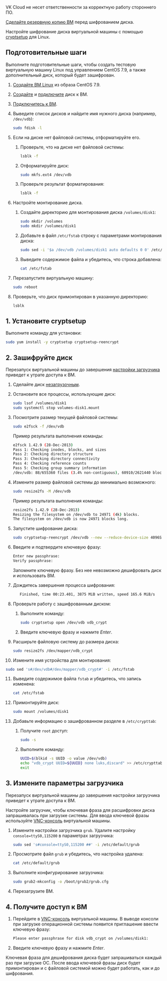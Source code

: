 <err>

VK Cloud не несет ответственности за корректную работу стороннего ПО.

[Сделайте резервную копию ВМ](/ru/storage/backups/service-management/create-backup-copy) перед шифрованием диска.

</err>

Настройте шифрование диска виртуальной машины с помощью [cryptsetup](https://manpages.ubuntu.com/manpages/trusty/man8/cryptsetup.8.html) для Linux.

## Подготовительные шаги

Выполните подготовительные шаги, чтобы создать тестовую виртуальную машину Linux под управлением CentOS 7.9, а также дополнительный диск, который будет зашифрован.

1. [Создайте ВМ Linux](../../service-management/vm/vm-create) из образа CentOS 7.9.
2. [Создайте](../../service-management/volumes#create_disk) и [подключите](../../service-management/volumes#mount_disk) диск к ВМ.
3. [Подключитесь к ВМ](../../service-management/vm/vm-connect/vm-connect-nix).
4. Выведите список дисков и найдите имя нужного диска (например, `/dev/vdb`):

   ```bash
   sudo fdisk -l 
   ```

5. Если на диске нет файловой системы, отформатируйте его.

   1. Проверьте, что на диске нет файловой системы:

      ```bash
      lsblk -f
      ```

   2. Отформатируйте диск:

      ```bash
      sudo mkfs.ext4 /dev/vdb
      ```

   3. Проверьте результат форматирования:

      ```bash
      lsblk -f
      ```

6. Настройте монтирование диска.

   1. Создайте директорию для монтирования диска `/volumes/disk1`:

      ```bash
      sudo mkdir /volumes
      sudo mkdir /volumes/disk1
      ```

   2. Добавьте в файл `/etc/fstab` строку с параметрами монтирования диска:

      ```bash
      sudo sed -i '$a /dev/vdb /volumes/disk1 auto defaults 0 0' /etc/fstab
      ```

   3. Выведите содержимое файла и убедитесь, что строка добавлена:

      ```bash
      cat /etc/fstab
      ```

7. Перезапустите виртуальную машину:

   ```bash
   sudo reboot
   ```

8. Проверьте, что диск примонтирован в указанную директорию:

   ```bash
   lsblk
   ```

## 1. Установите cryptsetup

Выполните команду для установки:

```bash
sudo yum install -y cryptsetup cryptsetup-reencrypt
```

## 2. Зашифруйте диск

<err>

Перезапуск виртуальной машины до завершения [настройки загрузчика](#3_izmenite_parametry_zagruzchika) приведет к утрате доступа к ВМ.

</err>

1. Сделайте диск [незагрузочным](../../service-management/volumes#izmenenie_atributa_zagruzochnyy).
2. Остановите все процессы, использующие диск:

   ```bash
   sudo lsof /volumes/disk1
   sudo systemctl stop volumes-disk1.mount
   ```

3. Посмотрите размер текущей файловой системы:

   ```bash
   sudo e2fsck -f /dev/vdb
   ```

   Пример результата выполнения команды:

   ```bash
   e2fsck 1.42.9 (28-Dec-2013)
   Pass 1: Checking inodes, blocks, and sizes
   Pass 2: Checking directory structure
   Pass 3: Checking directory connectivity
   Pass 4: Checking reference counts
   Pass 5: Checking group summary information
   /dev/vdb: 88/655360 files (3.4% non-contiguous), 60910/2621440 blocks
   ```

4. Измените размер файловой системы до минимально возможного:

   ```bash
   sudo resize2fs -M /dev/vdb
   ```

   Пример результата выполнения команды:

   ```bash
   resize2fs 1.42.9 (28-Dec-2013)
   Resizing the filesystem on /dev/vdb to 24971 (4k) blocks.
   The filesystem on /dev/vdb is now 24971 blocks long.
   ```

5. Запустите шифрование диска:

   ```bash
   sudo cryptsetup-reencrypt /dev/vdb --new --reduce-device-size 4096S
   ```

6. Введите и подтвердите ключевую фразу:

   ```bash
   Enter new passphrase:
   Verify passphrase:
   ```

   <warn>

   Запомните ключевую фразу. Без нее невозможно дешифровать диск и использовать ВМ.

   </warn>

7. Дождитесь завершения процесса шифрования:

   ```bash
      Finished, time 00:23.401, 3875 MiB written, speed 165.6 MiB/s
   ```

8. Проверьте работу с зашифрованным диском:

   1. Выполните команду:

      ```bash
      sudo cryptsetup open /dev/vdb vdb_crypt
      ```

   2. Введите ключевую фразу и нажмите *Enter*.

9. Расширьте файловую систему до размера диска:

   ```bash
   sudo resize2fs /dev/mapper/vdb_crypt
   ```

10. Измените имя устройства для монтирования:

   ```bash
   sudo sed 's#/dev/vdb#/dev/mapper/vdb_crypt#' -i /etc/fstab
   ```

11. Выведите содержимое файла `fstab` и убедитесь, что запись изменена:

      ```bash
      cat /etc/fstab
      ```

12. Примонтируйте диск:

      ```bash
      sudo mount /volumes/disk1
      ```

13. Добавьте информацию о зашифрованном разделе в `/etc/crypttab`:

      1. Получите `root` доступ:

         ```bash
         sudo -s
         ```

      2. Выполните команду:

         ```bash
         UUID=$(blkid -s UUID -o value /dev/vdb)
         echo "vdb_crypt UUID=${UUID} none luks,discard" >> /etc/crypttab
         exit
         ```

## 3. Измените параметры загрузчика

<err>

Перезапуск виртуальной машины до завершения настройки загрузчика приведет к утрате доступа к ВМ.

</err>

Настройте загрузчик, чтобы ключевая фраза для расшифровки диска запрашивалась при загрузке системы. Для ввода ключевой фразы используйте [VNC-консоль](../../service-management/vm/vm-console#vnc_konsol) виртуальной машины.

1. Измените настройки загрузчика `grub`. Удалите настройку `console=ttyS0,115200` в параметрах загрузчика:

   ```bash
   sudo sed 's#console=ttyS0,115200 ##' -i /etc/default/grub
   ```

2. Просмотрите файл `grub` и убедитесь, что настройка удалена:

   ```bash
   cat /etc/default/grub
   ```

3. Выполните конфигурирование загрузчика:

   ```bash
   sudo grub2-mkconfig -o /boot/grub2/grub.cfg
   ```

4. Перезагрузите ВМ.

## 4. Получите доступ к ВМ

1. Перейдите в [VNC-консоль](../../service-management/vm/vm-console#vnc_konsol) виртуальной машины. В выводе консоли при загрузке операционной системы появится приглашение ввести ключевую фразу:

   ```bash
   Please enter passphrase for disk vdb_crypt on /volumes/disk1:
   ```

2. Введите ключевую фразу и нажмите *Enter*.

Ключевая фраза для дешифрования диска будет запрашиваться каждый раз при загрузке ОС. После ввода ключевой фразы диск будет примонтирован и с файловой системой можно будет работать, как и до шифрования.
